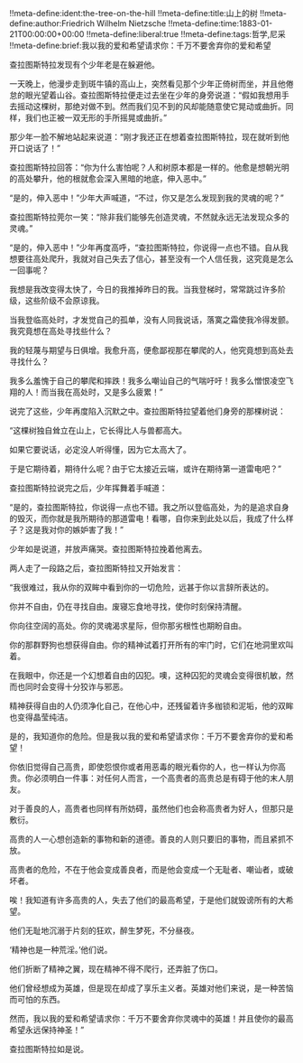 !!meta-define:ident:the-tree-on-the-hill
!!meta-define:title:山上的树
!!meta-define:author:Friedrich Wilhelm Nietzsche
!!meta-define:time:1883-01-21T00:00:00+00:00
!!meta-define:liberal:true
!!meta-define:tags:哲学,尼采
!!meta-define:brief:我以我的爱和希望请求你：千万不要舍弃你的爱和希望

<div></div>

查拉图斯特拉发现有个少年老是在躲避他。

一天晚上，他漫步走到斑牛镇的高山上，突然看见那个少年正倚树而坐，并且他倦怠的眼光望着山谷。查拉图斯特拉便走过去坐在少年的身旁说道：“假如我想用手去摇动这棵树，那绝对做不到。然而我们见不到的风却能随意使它晃动或曲折。同样，我们也正被一双无形的手所摇晃或曲折。”

那少年一脸不解地站起来说道：“刚才我还正在想着查拉图斯特拉，现在就听到他开口说话了！”

查拉图斯特拉回答：“你为什么害怕呢？人和树原本都是一样的。他愈是想朝光明的高处攀升，他的根就愈会深入黑暗的地底，伸入恶中。”

“是的，伸入恶中！”少年大声喊道，“不过，你又是怎么发现到我的灵魂的呢？”

查拉图斯特拉莞尔一笑：“除非我们能够先创造灵魂，不然就永远无法发现众多的灵魂。”

“是的，伸入恶中！”少年再度高呼，“查拉图斯特拉，你说得一点也不错。自从我想要往高处爬升，我就对自己失去了信心，甚至没有一个人信任我，这究竟是怎么一回事呢？

我想是我改变得太快了，今日的我推掉昨日的我。当我登梯时，常常跳过许多阶级，这些阶级不会原谅我。

当我登临高处时，才发觉自己的孤单，没有人同我说话，落寞之霜使我冷得发颤。我究竟想在高处寻找些什么？

我的轻蔑与期望与日俱增。我愈升高，便愈鄙视那在攀爬的人，他究竟想到高处去寻找什么？

我多么羞愧于自己的攀爬和摔跌！我多么嘲讪自己的气喘吁吁！我多么憎恨凌空飞翔的人！而当我在高处时，又是多么疲累！”

说完了这些，少年再度陷入沉默之中。查拉图斯特拉望着他们身旁的那棵树说：

“这棵树独自耸立在山上，它长得比人与兽都高大。

如果它要说话，必定没人听得懂，因为它太高大了。

于是它期待着，期待什么呢？由于它太接近云端，或许在期待第一道雷电吧？”

查拉图斯特拉说完之后，少年挥舞着手喊道：

“是的，查拉图斯特拉，你说得一点也不错。我之所以登临高处，为的是追求自身的毁灭，而你就是我所期待的那道雷电！看哪，自你来到此处以后，我成了什么样子？这是我对你的嫉妒害了我！”

少年如是说道，并放声痛哭。查拉图斯特拉挽着他离去。

两人走了一段路之后，查拉图斯特拉又开始发言：

“我很难过，我从你的双眸中看到你的一切危险，远甚于你以言辞所表达的。

你并不自由，仍在寻找自由。废寝忘食地寻找，使你时刻保持清醒。

你向往空阔的高处。你的灵魂渴求星际，但你那劣根性也期盼自由。

你的那群野狗也想获得自由。你的精神试着打开所有的牢门时，它们在地洞里欢叫着。

在我眼中，你还是一个幻想着自由的囚犯。噢，这种囚犯的灵魂会变得很机敏，然而也同时会变得十分狡诈与邪恶。

精神获得自由的人仍须净化自己，在他心中，还残留着许多枷锁和泥垢，他的双眸也变得晶莹纯洁。

是的，我知道你的危险。但是我以我的爱和希望请求你：千万不要舍弃你的爱和希望！

你依旧觉得自己高贵，即使怨恨你或者用恶毒的眼光看你的人，也一样认为你高贵。你必须明白一件事：对任何人而言，一个高贵者的高贵总是有碍于他的末人朋友。

对于善良的人，高贵者也同样有所妨碍，虽然他们也会称高贵者为好人，但那只是敷衍。

高贵的人一心想创造新的事物和新的道德。善良的人则只要旧的事物，而且紧抓不放。

高贵者的危险，不在于他会变成善良者，而是他会变成一个无耻者、嘲讪者，或破坏者。

唉！我知道有许多高贵的人，失去了他们的最高希望，于是他们就毁谤所有的大希望。

他们无耻地沉溺于片刻的狂欢，醉生梦死，不分昼夜。

‘精神也是一种荒淫。’他们说。

他们折断了精神之翼，现在精神不得不爬行，还弄脏了伤口。

他们曾经想成为英雄，但是现在却成了享乐主义者。英雄对他们来说，是一种苦恼而可怕的东西。

然而，我以我的爱和希望请求你：千万不要舍弃你灵魂中的英雄！并且使你的最高希望永远保持神圣！”

查拉图斯特拉如是说。